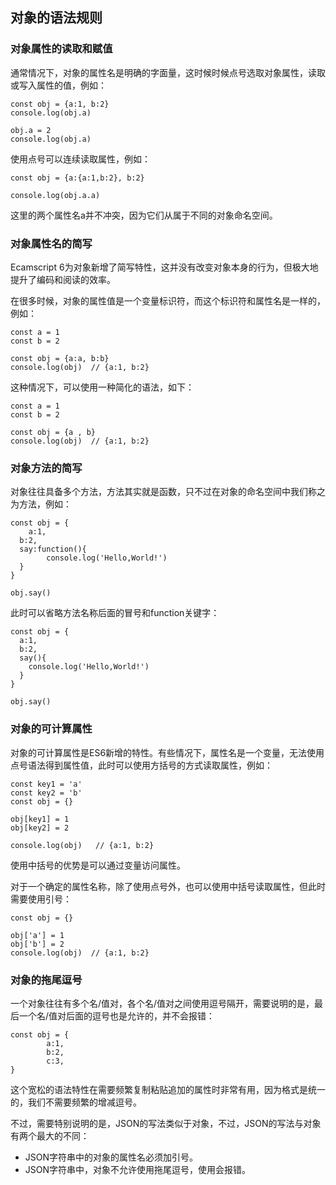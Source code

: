 ##  对象的语法规则

###   对象属性的读取和赋值

通常情况下，对象的属性名是明确的字面量，这时候时候点号选取对象属性，读取或写入属性的值，例如：

```
const obj = {a:1, b:2}
console.log(obj.a)

obj.a = 2
console.log(obj.a)
```

使用点号可以连续读取属性，例如：

```
const obj = {a:{a:1,b:2}, b:2}

console.log(obj.a.a)
```

这里的两个属性名a并不冲突，因为它们从属于不同的对象命名空间。

###   对象属性名的简写

Ecamscript 6为对象新增了简写特性，这并没有改变对象本身的行为，但极大地提升了编码和阅读的效率。

在很多时候，对象的属性值是一个变量标识符，而这个标识符和属性名是一样的，例如：

```
const a = 1
const b = 2

const obj = {a:a, b:b}
console.log(obj)  // {a:1, b:2}
```

这种情况下，可以使用一种简化的语法，如下：

```
const a = 1
const b = 2

const obj = {a , b}
console.log(obj)  // {a:1, b:2}
```

###   对象方法的简写

对象往往具备多个方法，方法其实就是函数，只不过在对象的命名空间中我们称之为方法，例如：

```
const obj = {
    a:1,
  b:2,
  say:function(){
        console.log('Hello,World!')
  }
}

obj.say()
```

此时可以省略方法名称后面的冒号和function关键字：

```
const obj = {
  a:1,
  b:2,
  say(){
    console.log('Hello,World!')
  }
}

obj.say()
```

###  对象的可计算属性

对象的可计算属性是ES6新增的特性。有些情况下，属性名是一个变量，无法使用点号语法得到属性值，此时可以使用方括号的方式读取属性，例如：

```
const key1 = 'a'
const key2 = 'b'
const obj = {}

obj[key1] = 1
obj[key2] = 2

console.log(obj)   // {a:1, b:2}
```

使用中括号的优势是可以通过变量访问属性。

对于一个确定的属性名称，除了使用点号外，也可以使用中括号读取属性，但此时需要使用引号：

```
const obj = {}

obj['a'] = 1
obj['b'] = 2
console.log(obj)  // {a:1, b:2}
```

###   对象的拖尾逗号

一个对象往往有多个名/值对，各个名/值对之间使用逗号隔开，需要说明的是，最后一个名/值对后面的逗号也是允许的，并不会报错：

```
const obj = {
        a:1,
        b:2,
        c:3,
}
```

这个宽松的语法特性在需要频繁复制粘贴追加的属性时非常有用，因为格式是统一的，我们不需要频繁的增减逗号。

不过，需要特别说明的是，JSON的写法类似于对象，不过，JSON的写法与对象有两个最大的不同：
-  JSON字符串中的对象的属性名必须加引号。
-  JSON字符串中，对象不允许使用拖尾逗号，使用会报错。
